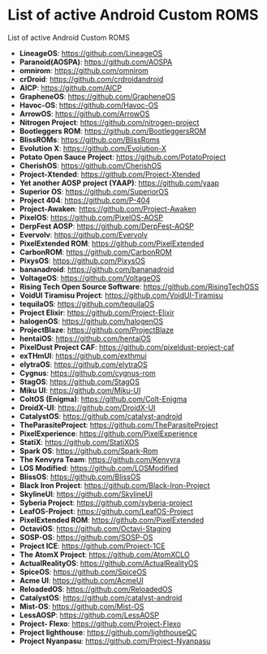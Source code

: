 # List of active Android Custom ROMS
List of active Android Custom ROMS

* **LineageOS**: https://github.com/LineageOS
* **Paranoid(AOSPA)**: https://github.com/AOSPA
* **omnirom**: https://github.com/omnirom
* **crDroid**: https://github.com/crdroidandroid
* **AICP**: https://github.com/AICP
* **GrapheneOS**: https://github.com/GrapheneOS
* **Havoc-OS**: https://github.com/Havoc-OS
* **ArrowOS**: https://github.com/ArrowOS
* **Nitrogen Project**: https://github.com/nitrogen-project
* **Bootleggers ROM**: https://github.com/BootleggersROM
* **BlissROMs**: https://github.com/BlissRoms
* **Evolution X**: https://github.com/Evolution-X
* **Potato Open Sauce Project**: https://github.com/PotatoProject
* **CherishOS**: https://github.com/CherishOS
* **Project-Xtended**: https://github.com/Project-Xtended
* **Yet another AOSP project (YAAP)**: https://github.com/yaap
* **Superior OS**: https://github.com/SuperiorOS
* **Project 404**: https://github.com/P-404
* **Project-Awaken**: https://github.com/Project-Awaken
* **PixelOS**: https://github.com/PixelOS-AOSP
* **DerpFest AOSP**: https://github.com/DerpFest-AOSP
* **Evervolv**: https://github.com/Evervolv
* **PixelExtended ROM**: https://github.com/PixelExtended
* **CarbonROM**: https://github.com/CarbonROM
* **PixysOS**: https://github.com/PixysOS
* **bananadroid**: https://github.com/bananadroid
* **VoltageOS**: https://github.com/VoltageOS
* **Rising Tech Open Source Software**: https://github.com/RisingTechOSS
* **VoidUI Tiramisu Project**: https://github.com/VoidUI-Tiramisu
* **tequilaOS**: https://github.com/tequilaOS
* **Project Elixir**: https://github.com/Project-Elixir
* **halogenOS**: https://github.com/halogenOS
* **ProjectBlaze**: https://github.com/ProjectBlaze
* **hentaiOS**: https://github.com/hentaiOS
* **PixelDust Project CAF**: https://github.com/pixeldust-project-caf
* **exTHmUI**: https://github.com/exthmui
* **elytraOS**: https://github.com/elytraOS
* **Cygnus**: https://github.com/cygnus-rom
* **StagOS**: https://github.com/StagOS
* **Miku UI**: https://github.com/Miku-UI
* **ColtOS (Enigma)**: https://github.com/Colt-Enigma
* **DroidX-UI**: https://github.com/DroidX-UI
* **CatalystOS**: https://github.com/catalyst-android
* **TheParasiteProject**: https://github.com/TheParasiteProject
* **PixelExperience**: https://github.com/PixelExperience
* **StatiX**: https://github.com/StatiXOS
* **Spark OS**: https://github.com/Spark-Rom
* **The Kenvyra Team**: https://github.com/Kenvyra
* **LOS Modified**: https://github.com/LOSModified
* **BlissOS**: https://github.com/BlissOS
* **Black Iron Project**: https://github.com/Black-Iron-Project
* **SkylineUI**: https://github.com/SkylineUI 
* **Syberia Project**: https://github.com/syberia-project
* **LeafOS-Project**: https://github.com/LeafOS-Project
* **PixelExtended ROM**: https://github.com/PixelExtended
* **OctaviOS**: https://github.com/Octavi-Staging
* **SOSP-OS**: https://github.com/SOSP-OS
* **Project ICE**: https://github.com/Project-1CE
* **The AtomX Project**: https://github.com/AtomXCLO
* **ActualRealityOS**: https://github.com/ActualRealityOS
* **SpiceOS**: https://github.com/SpiceOS
* **Acme UI**: https://github.com/AcmeUI
* **ReloadedOS**: https://github.com/ReloadedOS
* **CatalystOS**: https://github.com/catalyst-android
* **Mist-OS**: https://github.com/Mist-OS
* **LessAOSP**: https://github.com/LessAOSP
* **Project- Flexo**: https://github.com/Project-Flexo
* **Project lighthouse**: https://github.com/lighthouseQC
* **Project Nyanpasu**: https://github.com/Project-Nyanpasu
